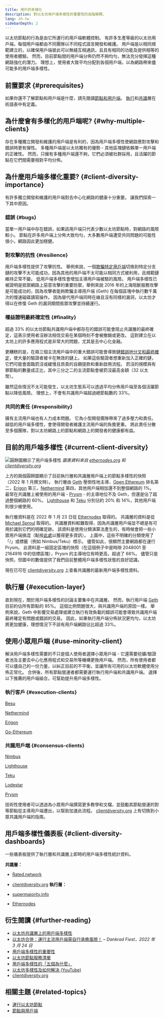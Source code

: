 ```yaml
---
title: 用戶的多樣化
description: 對以太坊用戶端多樣性的重要性的高階解釋。
lang: zh-tw
sidebarDepth: 2
---
```


以太坊節點的行為是由它所運行的用戶端軟體控制。 有許多生產等級的以太坊用戶端，每個用戶端都由不同團隊以不同程式語言開發和維護。 用戶端是以相同規範建立的，以確保用戶端彼此可以無縫互相通訊，且具有相同的功能及提供相等的使用者體驗。 然而，目前節點間的用戶端分佈仍然不夠均勻，無法充分發揮這種網路強化的潛力。 理想上，使用者大致平均分配到各個用戶端，以為網路帶來儘可能多的用戶端多樣性。

## 前置要求 {#prerequisites}

如果你還不了解節點和用戶端是什麼，請先閱讀[節點和用戶端](/developers/docs/nodes-and-clients/)。 [執行](/glossary/#execution-layer)和[共識](/glossary/#consensus-layer)層在術語表中有定義。

## 為什麼會有多樣化的用戶端呢? {#why-multiple-clients}

存在多種獨立開發和維護的用戶端是有利的，因為用戶端多樣性使網路應對攻擊和錯誤時更有彈性。 多種用戶端是以太坊獨有的優勢 - 其他區塊鏈依賴單一用戶端的正確性。 然而，只擁有多種用戶端還不夠，它們必須被社群採用，且活躍的節點在它們間需要相對平均分佈。

## 為什麼用戶端多樣化重要? {#client-diversity-importance}

有許多獨立開發和維護的用戶端對去中心化網路的健康十分重要。 讓我們探索一下其中原因。

### 錯誤 {#bugs}

當單一用戶端中存在錯誤，如果該用戶端只代表少數以太坊節點時，對網路的風險較小。 節點在許多用戶端上分佈大致均勻，大多數用戶端遭受共同問題的可能性很小，網路因此更加穩健。

### 對攻擊的抗性 {#resilience}

用戶端多樣性提供了攻擊抗性。 舉例來說，一個[欺騙特定用戶端](https://twitter.com/vdWijden/status/1437712249926393858)切換到特定分支鏈的攻擊不太可能成功，因為其他的用戶端不太可能以相同方式被利用，且規範鏈維持正常不變。 低用戶端多樣性會增加主導用戶端被駭的風險。 用戶端多樣性已被證明是抵禦網路上惡意攻擊的重要防禦，舉例來說 2016 年的上海阻斷服務攻擊是可能成功的，因為攻擊者能夠欺騙主導用戶端 (Geth) 在每個區塊中執行數千萬次的慢速磁碟讀寫操作。 因為替代用戶端同時在線且沒有同樣的漏洞，以太坊才得以在修復 Geth 的漏洞期間抵禦攻擊並持續運行。

### 權益證明最終確定性 {#finality}

超過 33% 的以太坊節點共識用戶端中都存在的錯誤可能會阻止共識層的最終確定，這表示使用者沒辦法相信交易在某個時刻不會被撤銷或更改。 這對建立在以太坊上的許多應用程式是非常大的問題，尤其是去中心化金融。

<Emoji text="🚨" className="me-4" /> 更糟糕的是，在兩三個主流用戶端中的重大錯誤可能會導致鏈<a href="https://www.symphonious.net/2021/09/23/what-happens-if-beacon-chain-consensus-fails/" target="_blank">錯誤地分叉和最終確定</a>，使大量的驗證者被卡在無效的鏈上。 如果這些驗證者想重新加入正確的鏈，它們可能會面臨罰沒或緩慢且昂貴的自願提款和重新啟用流程。 罰沒的規模與有罪節點的數量成正比，其中三分之二的主流節點會被罰沒最高金額（32 以太幣）。

雖然這些情況不太可能發生，以太坊生態系可以透過平均分佈用戶端至各個活躍節點以降低風險。 理想上，不會有共識用戶端超過總節點數的 33%。

### 共同的責任 {#responsibility}

擁有主流用戶端也有人力成本問題。 它為小型開發團隊帶來了過多壓力和責任。 越低的用戶端多樣性，會使得開發者維護主流用戶端的負擔更重。 將此責任分散至多個團隊，對以太坊網路上的節點和網路上的開發者的健康都有益。

## 目前的用戶端多樣性 {#current-client-diversity}

![圓餅圖顯示了用戶端多樣性](./client-diversity.png) _圖表資料來自 [ethernodes.org](https://ethernodes.org) 和 [ clientdiversity.org](https://clientdiversity.org/)_

上方的兩個圓餅圖顯示了目前執行層和共識層用戶端上的節點多樣性的快照（2022 年 1 月撰文時）。 執行層由 [Geth](https://geth.ethereum.org/) 壓倒性地主導，[Open Ethereum](https://openethereum.github.io/) 排名第二，[Erigon](https://github.com/ledgerwatch/erigon) 第三，[Nethermind](https://nethermind.io/) 第四，其他用戶端相加還不到整個網路的 1%。 最常在共識層上被使用的用戶端 - [Prysm](https://prysmaticlabs.com/#projects) - 的主導地位不及 Geth，但還是佔了超過整個網路的 60%。 [Lighthouse](https://lighthouse.sigmaprime.io/) 和 [Teku](https://consensys.net/knowledge-base/ethereum-2/teku/) 分別佔約 20% 和 14%，其他用戶端則很少被使用。

執行層資料是在 2022 年 1 月 23 日從 [Ethernodes](https://ethernodes.org) 取得的。 共識層的資料是從 [Michael Sproul](https://github.com/sigp/blockprint) 取得的。 共識層資料較難取得，因為共識層用戶端並不總是有可用於識別它們的明確足跡。 該資料是使用分類演算法產生的，有時候會把一些小眾用戶端搞混（點按[此處](https://twitter.com/sproulM_/status/1440512518242197516)以獲得更多資訊）。 上圖中，這些不明確的分類使用了「/」或標籤（例如 Nimbus/Teku）標示。 儘管如此，很顯然主要網路都在運行 Prysm。 此資料是一組固定區塊的快照（在這個例子中是時隙 2048001 至 2164916 中的信標區塊），Prysm 的主導地位有時更高，超過了 68%。 儘管只是快照，但圖中的數值提供了我們目前整體用戶端多樣性狀態的良好認識。

現在已可在 [clientdiversity.org](https://clientdiversity.org/) 上查看共識層的最新用戶端多樣性資料。

## 執行層 {#execution-layer}

直到現在，關於用戶端多樣性的討論主要集中在共識層。 然而，執行用戶端 [Geth](https://geth.ethereum.org) 目前約佔所有節點的 85%。 這個比例問題很大，與共識用戶端的原因一樣。 舉例來說，Geth 中影響交易處理或建立執行有效負載的錯誤可能會導致共識用戶端最終確定有問題或錯誤的交易。 因此，如果執行用戶端分佈狀況更均勻，以太坊將更加健康，理想情況下不該有用戶端網路佔比超過 33%。

## 使用小眾用戶端 {#use-minority-client}

解決用戶端多樣性需要的不只是個人使用者選擇小眾用戶端 - 它還需要挖礦/驗證者池及主要去中心化應用程式和交易所等機構更換用戶端。 然而，所有使用者都可以儘自己的一份力量，以糾正目前的不平衡，並讓所有可用的以太坊軟體使用分佈正常化。 合併後，所有節點營運者都需要運行執行用戶端和共識用戶端。 選擇以下推薦的用戶端組合，可幫助提升用戶端多樣性。

### 執行客戶 {#execution-clients}

[Besu](https://www.hyperledger.org/use/besu)

[Nethermind](https://downloads.nethermind.io/)

[Erigon](https://github.com/ledgerwatch/erigon)

[Go-Ethereum](https://geth.ethereum.org/)

### 共識用戶端 {#consensus-clients}

[Nimbus](https://nimbus.team/)

[Lighthouse](https://github.com/sigp/lighthouse)

[Teku](https://consensys.net/knowledge-base/ethereum-2/teku/)

[Lodestar](https://github.com/ChainSafe/lodestar)

[Prysm](https://docs.prylabs.network/docs/getting-started)

技術性使用者可以透過為小眾用戶端撰寫更多教學和文檔，並鼓勵其節點營運的對等節點從主導用戶端遷出，以幫助加速此流程。 [clientdiversity.org](https://clientdiversity.org/) 上有切換到小眾共識用戶端的指南。

## 用戶端多樣性儀表板 {#client-diversity-dashboards}

一些儀表板提供了執行層和共識層上即時的用戶端多樣性統計資料。

**共識層：**

- [Rated.network](https://www.rated.network/)
- [clientdiversity.org](https://clientdiversity.org/) **執行層：**

- [supermajority.info](https://supermajority.info//)
- [Ethernodes](https://ethernodes.org/)

## 衍生閱讀 {#further-reading}

- [以太坊共識層上的用戶端多樣性](https://mirror.xyz/jmcook.eth/S7ONEka_0RgtKTZ3-dakPmAHQNPvuj15nh0YGKPFriA)
- [以太坊合併：運行主流用戶端需自行承擔風險！](https://dankradfeist.de/ethereum/2022/03/24/run-the-majority-client-at-your-own-peril.html) – _Dankrad Fiest，2022 年 3 月 24 日_
- [用戶端多樣性的重要性](https://our.status.im/the-importance-of-client-diversity/)
- [以太坊節點服務清單](https://ethereumnodes.com/)
- [用戶端多樣性的「五個為什麼」](https://notes.ethereum.org/@afhGjrKfTKmksTOtqhB9RQ/BJGj7uh08)
- [以太坊多樣性及如何解決 (YouTube)](https://www.youtube.com/watch?v=1hZgCaiqwfU)
- [clientdiversity.org](https://clientdiversity.org/)

## 相關主題 {#related-topics}

- [運行以太坊節點](/run-a-node/)
- [節點與用戶端](/developers/docs/nodes-and-clients/)
